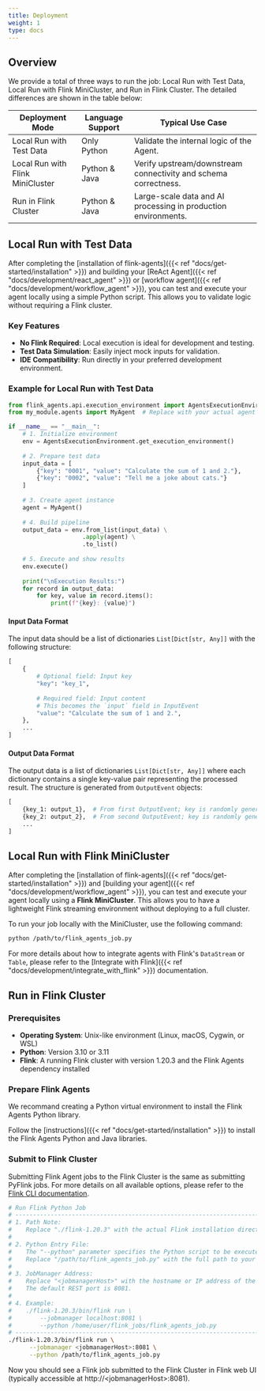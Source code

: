 ```yaml
---
title: Deployment
weight: 1
type: docs
---
```

<!--
Licensed to the Apache Software Foundation (ASF) under one
or more contributor license agreements.  See the NOTICE file
distributed with this work for additional information
regarding copyright ownership.  The ASF licenses this file
to you under the Apache License, Version 2.0 (the
"License"); you may not use this file except in compliance
with the License.  You may obtain a copy of the License at

  http://www.apache.org/licenses/LICENSE-2.0

Unless required by applicable law or agreed to in writing,
software distributed under the License is distributed on an
"AS IS" BASIS, WITHOUT WARRANTIES OR CONDITIONS OF ANY
KIND, either express or implied.  See the License for the
specific language governing permissions and limitations
under the License.
-->

## Overview

We provide a total of three ways to run the job: Local Run with Test Data, Local Run with Flink MiniCluster, and Run in Flink Cluster. The detailed differences are shown in the table below:

| Deployment Mode                     | Language Support       | Typical Use Case                                           |
|-------------------------------------|------------------------|------------------------------------------------------------|
| Local Run with Test Data            | Only Python            | Validate the internal logic of the Agent.                  |
| Local Run with Flink MiniCluster    | Python & Java          | Verify upstream/downstream connectivity and schema correctness. |
| Run in Flink Cluster                | Python & Java          | Large-scale data and AI processing in production environments. |

## Local Run with Test Data

After completing the [installation of flink-agents]({{< ref "docs/get-started/installation" >}}) and building your [ReAct Agent]({{< ref "docs/development/react_agent" >}}) or [workflow agent]({{< ref "docs/development/workflow_agent" >}}), you can test and execute your agent locally using a simple Python script. This allows you to validate logic without requiring a Flink cluster.

### Key Features

- **No Flink Required**: Local execution is ideal for development and testing.
- **Test Data Simulation**: Easily inject mock inputs for validation.
- **IDE Compatibility**: Run directly in your preferred development environment.

### Example for Local Run with Test Data

```python
from flink_agents.api.execution_environment import AgentsExecutionEnvironment
from my_module.agents import MyAgent  # Replace with your actual agent path

if __name__ == "__main__":
    # 1. Initialize environment
    env = AgentsExecutionEnvironment.get_execution_environment()
    
    # 2. Prepare test data
    input_data = [
        {"key": "0001", "value": "Calculate the sum of 1 and 2."},
        {"key": "0002", "value": "Tell me a joke about cats."}
    ]
    
    # 3. Create agent instance
    agent = MyAgent()
    
    # 4. Build pipeline
    output_data = env.from_list(input_data) \
                     .apply(agent) \
                     .to_list()
    
    # 5. Execute and show results
    env.execute()
    
    print("\nExecution Results:")
    for record in output_data:
        for key, value in record.items():
            print(f"{key}: {value}")

```

#### Input Data Format

The input data should be a list of dictionaries `List[Dict[str, Any]]` with the following structure:

```python
[
    {
      	# Optional field: Input key
        "key": "key_1",
        
        # Required field: Input content
        # This becomes the `input` field in InputEvent
        "value": "Calculate the sum of 1 and 2.",
    },
    ...
]
```

#### Output Data Format

The output data is a list of dictionaries `List[Dict[str, Any]]` where each dictionary contains a single key-value pair representing the processed result. The structure is generated from `OutputEvent` objects:

```python
[
    {key_1: output_1},  # From first OutputEvent; key is randomly generated if it is not provided in input
    {key_2: output_2},  # From second OutputEvent; key is randomly generated if it is not provided in input
    ...
]
```

## Local Run with Flink MiniCluster

After completing the [installation of flink-agents]({{< ref "docs/get-started/installation" >}}) and [building your agent]({{< ref "docs/development/workflow_agent" >}}), you can test and execute your agent locally using a **Flink MiniCluster**. This allows you to have a lightweight Flink streaming environment without deploying to a full cluster.

To run your job locally with the MiniCluster, use the following command:

```bash
python /path/to/flink_agents_job.py
```

For more details about how to integrate agents with Flink's `DataStream` or `Table`, please refer to the [Integrate with Flink]({{< ref "docs/development/integrate_with_flink" >}}) documentation.

## Run in Flink Cluster

### Prerequisites

- **Operating System**: Unix-like environment (Linux, macOS, Cygwin, or WSL)  
- **Python**: Version 3.10 or 3.11  
- **Flink**: A running Flink cluster with version 1.20.3 and the Flink Agents dependency installed

### Prepare Flink Agents

We recommand creating a Python virtual environment to install the Flink Agents Python library.

Follow the [instructions]({{< ref "docs/get-started/installation" >}}) to install the Flink Agents Python and Java libraries.

### Submit to Flink Cluster

Submitting Flink Agent jobs to the Flink Cluster is the same as submitting PyFlink jobs. For more details on all available options, please refer to the [Flink CLI documentation](https://nightlies.apache.org/flink/flink-docs-release-1.20/docs/deployment/cli/#submitting-pyflink-jobs).

```bash
# Run Flink Python Job
# ------------------------------------------------------------------------
# 1. Path Note:
#    Replace "./flink-1.20.3" with the actual Flink installation directory.
#
# 2. Python Entry File:
#    The "--python" parameter specifies the Python script to be executed.
#    Replace "/path/to/flink_agents_job.py" with the full path to your job file.
#
# 3. JobManager Address:
#    Replace "<jobmanagerHost>" with the hostname or IP address of the Flink JobManager.
#    The default REST port is 8081.
#
# 4. Example:
#    ./flink-1.20.3/bin/flink run \
#        --jobmanager localhost:8081 \
#        --python /home/user/flink_jobs/flink_agents_job.py
# ------------------------------------------------------------------------
./flink-1.20.3/bin/flink run \
      --jobmanager <jobmanagerHost>:8081 \
      --python /path/to/flink_agents_job.py
```

Now you should see a Flink job submitted to the Flink Cluster in Flink web UI (typically accessible at http://&lt;jobmanagerHost&gt;:8081).
